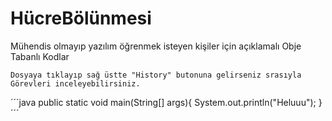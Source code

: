 
# HücreBölünmesi

Mühendis olmayıp yazılım öğrenmek isteyen kişiler için açıklamalı Obje Tabanlı Kodlar

    Dosyaya tıklayıp sağ üstte "History" butonuna gelirseniz srasıyla Görevleri inceleyebilirsiniz. 
    
 ´´´java
        public static void main(String[] args){
            System.out.println("Heluuu");
        }
 ´´´
